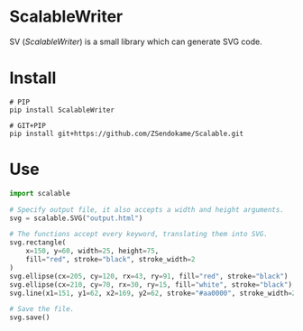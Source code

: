 # ScalableWriter
SV (*ScalableWriter*) is a small library which can generate SVG code.

# Install
```
# PIP
pip install ScalableWriter

# GIT+PIP
pip install git+https://github.com/ZSendokame/Scalable.git
```

# Use
```py
import scalable

# Specify output file, it also accepts a width and height arguments.
svg = scalable.SVG("output.html")

# The functions accept every keyword, translating them into SVG.
svg.rectangle(
    x=150, y=60, width=25, height=75,
    fill="red", stroke="black", stroke_width=2
)
svg.ellipse(cx=205, cy=120, rx=43, ry=91, fill="red", stroke="black")
svg.ellipse(cx=210, cy=70, rx=30, ry=15, fill="white", stroke="black")
svg.line(x1=151, y1=62, x2=169, y2=62, stroke="#aa0000", stroke_width=2)

# Save the file.
svg.save()
```